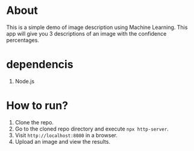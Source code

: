 # About
This is a simple demo of image description using Machine Learning. This app will give you 3 descriptions of an image with the confidence percentages.

# dependencis
1. Node.js 

# How to run?
1. Clone the repo.
2. Go to the cloned repo directory and execute `npx http-server`.
3. Visit `http://localhost:8080` in a browser.
4. Upload an image and view the results.
